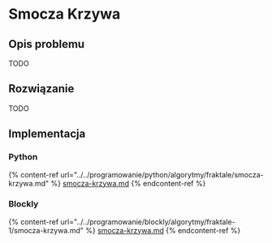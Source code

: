 # Smocza Krzywa

## Opis problemu

TODO

## Rozwiązanie

TODO

## Implementacja

### Python

{% content-ref url="../../programowanie/python/algorytmy/fraktale/smocza-krzywa.md" %}
[smocza-krzywa.md](../../programowanie/python/algorytmy/fraktale/smocza-krzywa.md)
{% endcontent-ref %}

### Blockly

{% content-ref url="../../programowanie/blockly/algorytmy/fraktale-1/smocza-krzywa.md" %}
[smocza-krzywa.md](../../programowanie/blockly/algorytmy/fraktale-1/smocza-krzywa.md)
{% endcontent-ref %}
